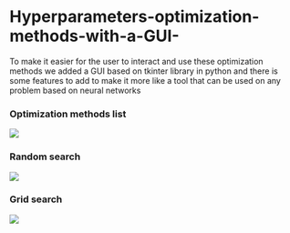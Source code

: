 # Hyperparameters-optimization-methods-with-a-GUI-

To make it easier for the user to interact and use these optimization methods we added 
a GUI based on tkinter library in python and there is some features to add to make it 
more like a tool that can be used on any problem based on neural networks

### Optimization methods list
<img src="https://user-images.githubusercontent.com/119765748/206344624-ac423c00-8a7a-435a-bff7-4ac86837abf6.jpg">

### Random search
<img src="https://user-images.githubusercontent.com/119765748/206344619-ace6ff47-60bf-404a-81f8-1acd38735548.jpg">

### Grid search
<img src="https://user-images.githubusercontent.com/119765748/206344635-7f04fad6-a3a4-4396-81a8-2e012b236e77.jpg">
